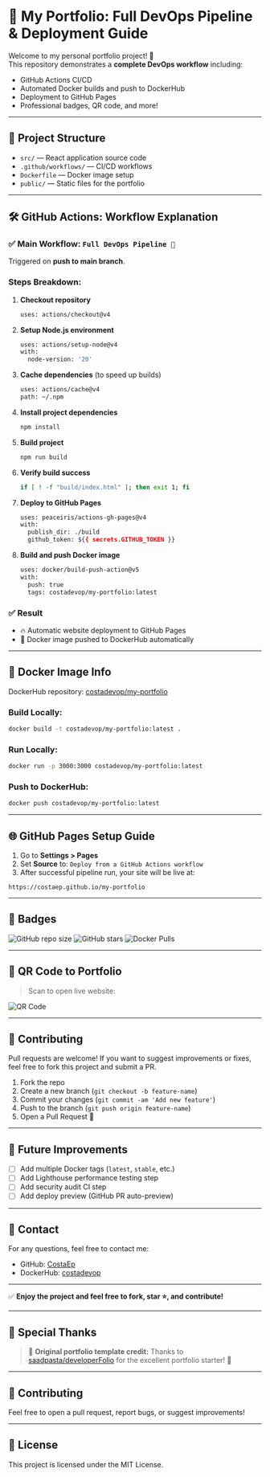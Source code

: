 # 🚀 My Portfolio: Full DevOps Pipeline & Deployment Guide 

Welcome to my personal portfolio project! 🌟  
This repository demonstrates a **complete DevOps workflow** including:

- GitHub Actions CI/CD
- Automated Docker builds and push to DockerHub
- Deployment to GitHub Pages
- Professional badges, QR code, and more!

---

## 📂 Project Structure

- `src/` — React application source code
- `.github/workflows/` — CI/CD workflows
- `Dockerfile` — Docker image setup
- `public/` — Static files for the portfolio

---

## 🛠️ GitHub Actions: Workflow Explanation

### ✅ Main Workflow: `Full DevOps Pipeline 🚀`

Triggered on **push to main branch**.

### Steps Breakdown:

1. **Checkout repository**
   ```bash
   uses: actions/checkout@v4
   ```
2. **Setup Node.js environment**
   ```bash
   uses: actions/setup-node@v4
   with:
     node-version: '20'
   ```
3. **Cache dependencies** (to speed up builds)
   ```bash
   uses: actions/cache@v4
   path: ~/.npm
   ```
4. **Install project dependencies**
   ```bash
   npm install
   ```
5. **Build project**
   ```bash
   npm run build
   ```
6. **Verify build success**
   ```bash
   if [ ! -f "build/index.html" ]; then exit 1; fi
   ```
7. **Deploy to GitHub Pages**
   ```bash
   uses: peaceiris/actions-gh-pages@v4
   with:
     publish_dir: ./build
     github_token: ${{ secrets.GITHUB_TOKEN }}
   ```
8. **Build and push Docker image**
   ```bash
   uses: docker/build-push-action@v5
   with:
     push: true
     tags: costadevop/my-portfolio:latest
   ```

### ✅ Result
- 🔥 Automatic website deployment to GitHub Pages
- 🐳 Docker image pushed to DockerHub automatically


---

## 🐳 Docker Image Info

DockerHub repository: [costadevop/my-portfolio](https://hub.docker.com/r/costadevop/my-portfolio)

### Build Locally:
```bash
docker build -t costadevop/my-portfolio:latest .
```

### Run Locally:
```bash
docker run -p 3000:3000 costadevop/my-portfolio:latest
```

### Push to DockerHub:
```bash
docker push costadevop/my-portfolio:latest
```

---

## 🌐 GitHub Pages Setup Guide

1. Go to **Settings > Pages**
2. Set **Source** to: `Deploy from a GitHub Actions workflow`
3. After successful pipeline run, your site will be live at:

```
https://costaep.github.io/my-portfolio
```

---

## 📛 Badges

![GitHub repo size](https://img.shields.io/github/repo-size/CostaEp/my-portfolio)
![GitHub stars](https://img.shields.io/github/stars/CostaEp/my-portfolio?style=social)
![Docker Pulls](https://img.shields.io/docker/pulls/costadevop/my-portfolio)

---

## 📱 QR Code to Portfolio

> Scan to open live website:

![QR Code](https://api.qrserver.com/v1/create-qr-code/?size=200x200&data=https://costaep.github.io/my-portfolio)

---

## 🤝 Contributing

Pull requests are welcome!
If you want to suggest improvements or fixes, feel free to fork this project and submit a PR.

1. Fork the repo
2. Create a new branch (`git checkout -b feature-name`)
3. Commit your changes (`git commit -am 'Add new feature'`)
4. Push to the branch (`git push origin feature-name`)
5. Open a Pull Request 🎉

---

## 🚀 Future Improvements

- [ ] Add multiple Docker tags (`latest`, `stable`, etc.)
- [ ] Add Lighthouse performance testing step
- [ ] Add security audit CI step
- [ ] Add deploy preview (GitHub PR auto-preview)

---

## 📩 Contact

For any questions, feel free to contact me:

- GitHub: [CostaEp](https://github.com/CostaEp)
- DockerHub: [costadevop](https://hub.docker.com/u/costadevop)


---

✅ **Enjoy the project and feel free to fork, star ⭐, and contribute!**


---

## 🙏 Special Thanks
> 📌 **Original portfolio template credit:** Thanks to [saadpasta/developerFolio](https://github.com/saadpasta/developerFolio) for the excellent portfolio starter! 🙏

---

## 🤝 Contributing

Feel free to open a pull request, report bugs, or suggest improvements!

---

## 📄 License

This project is licensed under the MIT License.

